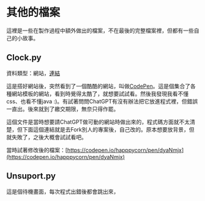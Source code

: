 # 其他的檔案
這裡是一些在製作過程中額外做出的檔案，不在最後的完整檔案裡，但都有一些自己的小故事。
## Clock.py
資料類型：網站，[連結](https://asia-east1-score-search-404211.cloudfunctions.net/clock)

這是搭好網站後，突然看到了一個酷酷的網站，叫做[CodePen](https://codepen.io/trending)。這是個集合了各種網站模板的網站，看到時覺得太酷了，就想要試試看。然後我發現我看不懂css、也看不懂java :)。有試著問問ChatGPT有沒有辦法把它放進程式裡，但錯誤一直出。後來就到了繳交期限，無奈只得作罷。

這個文件是當時想要請ChatGPT做可動的網站時做出來的，程式碼方面就不太清楚，但下面這個連結就是去Fork別人的專案後，自己改的。原本想要放背景，但就失敗了，之後大概會試試看吧。

當時試著修改後的檔案：[https://codepen.io/happpycorn/pen/dyaNmjx](https://codepen.io/happpycorn/pen/dyaNmjx)

## Unsuport.py
這是個待機畫面，每次程式出錯後都會跳出來，
